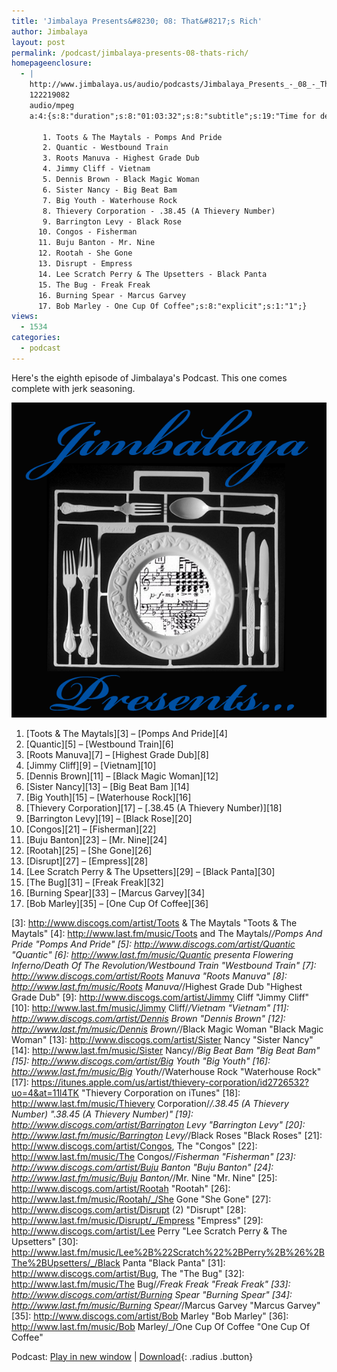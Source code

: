 ```yaml
---
title: 'Jimbalaya Presents&#8230; 08: That&#8217;s Rich'
author: Jimbalaya
layout: post
permalink: /podcast/jimbalaya-presents-08-thats-rich/
homepageenclosure:
  - |
    http://www.jimbalaya.us/audio/podcasts/Jimbalaya_Presents_-_08_-_Thats_Rich.mp3
    122219082
    audio/mpeg
    a:4:{s:8:"duration";s:8:"01:03:32";s:8:"subtitle";s:19:"Time for dessert...";s:7:"summary";s:711:"Here's the eighth episode of Jimbalaya's Podcast. This one comes complete with jerk seasoning.

       1. Toots & The Maytals - Pomps And Pride
       2. Quantic - Westbound Train
       3. Roots Manuva - Highest Grade Dub
       4. Jimmy Cliff - Vietnam
       5. Dennis Brown - Black Magic Woman
       6. Sister Nancy - Big Beat Bam
       7. Big Youth - Waterhouse Rock
       8. Thievery Corporation - .38.45 (A Thievery Number)
       9. Barrington Levy - Black Rose
      10. Congos - Fisherman
      11. Buju Banton - Mr. Nine
      12. Rootah - She Gone
      13. Disrupt - Empress
      14. Lee Scratch Perry & The Upsetters - Black Panta
      15. The Bug - Freak Freak
      16. Burning Spear - Marcus Garvey
      17. Bob Marley - One Cup Of Coffee";s:8:"explicit";s:1:"1";}
views:
  - 1534
categories:
  - podcast
---
```


Here's the eighth episode of Jimbalaya's Podcast. This one comes complete with jerk seasoning.

![Jimbalaya Presents...](/assets/images/podcast.png)

1.  [Toots & The Maytals][3] – [Pomps And Pride][4]
2.  [Quantic][5] – [Westbound Train][6]
3.  [Roots Manuva][7] – [Highest Grade Dub][8]
4.  [Jimmy Cliff][9] – [Vietnam][10]
5.  [Dennis Brown][11] – [Black Magic Woman][12]
6.  [Sister Nancy][13] – [Big Beat Bam ][14]
7.  [Big Youth][15] – [Waterhouse Rock][16]
8.  [Thievery Corporation][17] – [.38.45 (A Thievery Number)][18]
9.  [Barrington Levy][19] – [Black Rose][20]
10. [Congos][21] – [Fisherman][22]
11. [Buju Banton][23] – [Mr. Nine][24]
12. [Rootah][25] – [She Gone][26]
13. [Disrupt][27] – [Empress][28]
14. [Lee Scratch Perry & The Upsetters][29] – [Black Panta][30]
15. [The Bug][31] – [Freak Freak][32]
16. [Burning Spear][33] – [Marcus Garvey][34]
17. [Bob Marley][35] – [One Cup Of Coffee][36]

 [3]: http://www.discogs.com/artist/Toots & The Maytals "Toots & The Maytals"
 [4]: http://www.last.fm/music/Toots and The Maytals/_/Pomps And Pride "Pomps And Pride"
 [5]: http://www.discogs.com/artist/Quantic "Quantic"
 [6]: http://www.last.fm/music/Quantic presenta Flowering Inferno/Death Of The Revolution/Westbound Train "Westbound Train"
 [7]: http://www.discogs.com/artist/Roots Manuva "Roots Manuva"
 [8]: http://www.last.fm/music/Roots Manuva/_/Highest Grade Dub "Highest Grade Dub"
 [9]: http://www.discogs.com/artist/Jimmy Cliff "Jimmy Cliff"
 [10]: http://www.last.fm/music/Jimmy Cliff/_/Vietnam "Vietnam"
 [11]: http://www.discogs.com/artist/Dennis Brown "Dennis Brown"
 [12]: http://www.last.fm/music/Dennis Brown/_/Black Magic Woman "Black Magic Woman"
 [13]: http://www.discogs.com/artist/Sister Nancy "Sister Nancy"
 [14]: http://www.last.fm/music/Sister Nancy/_/Big Beat Bam "Big Beat Bam"
 [15]: http://www.discogs.com/artist/Big Youth "Big Youth"
 [16]: http://www.last.fm/music/Big Youth/_/Waterhouse Rock "Waterhouse Rock"
 [17]: https://itunes.apple.com/us/artist/thievery-corporation/id2726532?uo=4&at=11l4TK "Thievery Corporation on iTunes"
 [18]: http://www.last.fm/music/Thievery Corporation/_/.38.45 (A Thievery Number) ".38.45 (A Thievery Number)"
 [19]: http://www.discogs.com/artist/Barrington Levy "Barrington Levy"
 [20]: http://www.last.fm/music/Barrington Levy/_/Black Roses "Black Roses"
 [21]: http://www.discogs.com/artist/Congos, The "Congos"
 [22]: http://www.last.fm/music/The Congos/_/Fisherman "Fisherman"
 [23]: http://www.discogs.com/artist/Buju Banton "Buju Banton"
 [24]: http://www.last.fm/music/Buju Banton/_/Mr. Nine "Mr. Nine"
 [25]: http://www.discogs.com/artist/Rootah "Rootah"
 [26]: http://www.last.fm/music/Rootah/_/She Gone "She Gone"
 [27]: http://www.discogs.com/artist/Disrupt (2) "Disrupt"
 [28]: http://www.last.fm/music/Disrupt/_/Empress "Empress"
 [29]: http://www.discogs.com/artist/Lee Perry "Lee Scratch Perry & The Upsetters"
 [30]: http://www.last.fm/music/Lee%2B%22Scratch%22%2BPerry%2B%26%2BThe%2BUpsetters/_/Black Panta "Black Panta"
 [31]: http://www.discogs.com/artist/Bug, The "The Bug"
 [32]: http://www.last.fm/music/The Bug/_/Freak Freak "Freak Freak"
 [33]: http://www.discogs.com/artist/Burning Spear "Burning Spear"
 [34]: http://www.last.fm/music/Burning Spear/_/Marcus Garvey "Marcus Garvey"
 [35]: http://www.discogs.com/artist/Bob Marley "Bob Marley"
 [36]: http://www.last.fm/music/Bob Marley/_/One Cup Of Coffee "One Cup Of Coffee"

Podcast: [Play in new window][37] | [Download][38]{: .radius .button}

 [37]: http://media.blubrry.com/jimbalaya/p/jimbalaya.us/audio/podcasts/Jimbalaya_Presents_-_08_-_Thats_Rich.mp3 "Play in new window"
 [38]: /audio/podcasts/Jimbalaya_Presents_-_08_-_Thats_Rich.mp3 "Download"
